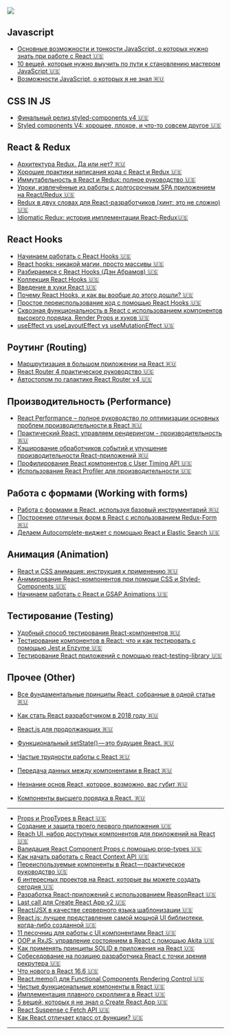 
![](https://github.com/Wremeker/Useful-links-for-React-developers/blob/master/image.png)
---------------------------------------


Javascript
------------------------
* [Основные возможности и тонкости JavaScript, о которых нужно знать при работе с React :us:](https://www.robinwieruch.de/javascript-fundamentals-react-requirements/)
* [10 вещей, которые нужно выучить по пути к становлению мастером JavaScript :us:](https://levelup.gitconnected.com/10-things-to-learn-on-the-way-to-become-a-javascript-master-f4fc632b2bb7)
* [Возможности JavaScript, о которых я не знал :ru:](https://medium.com/webbdev/js-40d1c8881333)







CSS IN JS
------------------------
* [Финальный релиз styled-components v4 :us:](https://medium.com/styled-components/styled-components-v4-new-final-finalest-for-real-final-final-psd-fa4d83398a77)
* [Styled components V4: хорошее, плохое, и что-то совсем другое :us:](https://medium.com/ansarada-thinking/styled-components-v4-the-good-the-bad-and-something-completely-different-e891139e0138)


React & Redux
------------------------
* [Архитектура Redux. Да или нет? :ru:](https://habr.com/company/ruvds/blog/426473/)
* [Хорошие практики написания кода с React и Redux :us:](https://blog.scottlogic.com/2018/08/28/Good-code-practices-with-React-and-Redux.html)
* [Иммутабельность в React и Redux: полное руководство :us:](https://daveceddia.com/react-redux-immutability-guide/)
* [Уроки, извлечённые из работы с долгосрочным SPA приложением на React/Redux :us:](https://notes.devlabs.bg/long-term-react-redux-spa-lessons-learned-14daca3a26ba)
* [Redux в двух словах для React-разработчиков (хинт: это не сложно) :us:](https://blog.usejournal.com/redux-in-a-nutshell-for-react-developers-hint-its-not-that-complex-d55041adf99d)
* [Idiomatic Redux: история имплементации React-Redux:us:](https://blog.isquaredsoftware.com/2018/11/react-redux-history-implementation/)



React Hooks
------------------------
* [ Начинаем работать с React Hooks :us:](https://scotch.io/tutorials/getting-started-with-react-hooks)
* [ React hooks: никакой магии, просто массивы :us:](https://medium.com/@ryardley/react-hooks-not-magic-just-arrays-cd4f1857236e)
* [ Разбираемся c React Hooks (Дэн Абрамов) :us:](https://medium.com/@dan_abramov/making-sense-of-react-hooks-fdbde8803889)
* [ Коллекция React Hooks :us:](https://hackernoon.com/a-different-way-to-manage-state-in-react-2d21dfb94482)
* [ Введение в хуки React :us:](https://www.fullstackreact.com/articles/an-introduction-to-hooks-in-react/)
* [ Почему React Hooks, и как вы вообще до этого дошли? :us:](https://medium.freecodecamp.org/why-react-hooks-and-how-did-we-even-get-here-aa5ed5dc96af)
* [ Простое переиспользование код с помощью React Hooks :us:](https://blog.bitsrc.io/simple-code-reuse-with-react-hooks-432f390696bf)
* [ Сквозная функциональность в React с использованием компонентов высокого порядка, Render Props и хуков :us:](https://pawelgrzybek.com/cross-cutting-functionality-in-react-using-higher-order-components-render-props-and-hooks/)
 * [ useEffect vs useLayoutEffect vs useMutationEffect  :us:](https://blog.kentcdodds.com/useeffect-vs-uselayouteffect-vs-usemutationeffect-6a3ee231304a?gi=5f7ea5e322ee)
 




Роутинг (Routing)
------------------------
* [Маршрутизация в большом приложении на React :ru:](https://habr.com/company/rambler-co/blog/424025/)
* [React Router 4 практическое руководство :us:](https://auth0.com/blog/react-router-4-practical-tutorial/)
* [Автостопом по галактике React Router v4 :us:](https://medium.freecodecamp.org/hitchhikers-guide-to-react-router-v4-4b12e369d10)


Производительность (Performance)
------------------------
* [React Performance – полное руководство по оптимизации основных проблем производительности в React :ru:](
https://medium.com/@apolyntsev/9-%D0%BF%D1%80%D0%B8%D0%BD%D1%86%D0%B8%D0%BF%D0%BE%D0%B2-%D0%BA%D0%BE%D1%82%D0%BE%D1%80%D1%8B%D0%B5-%D0%B4%D0%BE%D0%BB%D0%B6%D0%B5%D0%BD-%D0%B7%D0%BD%D0%B0%D1%82%D1%8C-%D0%BD%D0%BE%D0%B2%D0%B8%D1%87%D0%BE%D0%BA-%D0%B2-react-js-454e964062b)
* [Практический React: управляем рендерингом - производительность :ru:](http://jem-space.ru/praktichieskii-react-upravliaiem-riendieringhom-musor-i-pierformans/)
* [Кэширование обработчиков событий и улучшение производительности React-приложений :ru:](https://habr.com/company/ruvds/blog/426053/)
* [Профилирование React компонентов с User Timing API :us:](https://www.telerik.com/blogs/profiling-react-components-with-the-user-timing-api)
* [Использование React Profiler для производительности :us:](https://scotch.io/tutorials/use-the-react-profiler-for-performance)

Работа с формами (Working with forms) 
------------------------
* [Работа с формами в React, используя базовый инструментарий :ru:](https://habr.com/post/421817/)
* [Построение отличных форм в React с использованием Redux-Form :ru:](https://medium.com/freecodecamp-russia-%D1%80%D1%83%D1%81%D1%81%D0%BA%D0%BE%D1%8F%D0%B7%D1%8B%D1%87%D0%BD%D1%8B%D0%B9/%D0%BF%D0%BE%D1%81%D1%82%D1%80%D0%BE%D0%B5%D0%BD%D0%B8%D0%B5-%D0%BE%D1%82%D0%BB%D0%B8%D1%87%D0%BD%D1%8B%D1%85-%D1%84%D0%BE%D1%80%D0%BC-%D0%B2-react-%D1%81-%D0%B8%D1%81%D0%BF%D0%BE%D0%BB%D1%8C%D0%B7%D0%BE%D0%B2%D0%B0%D0%BD%D0%B8%D0%B5%D0%BC-redux-form-ff9a4ba77e86)
* [Делаем Autocomplete-виджет с помощью React и Elastic Search :us:](https://blog.bitsrc.io/how-to-build-an-autocomplete-widget-with-react-and-elastic-search-dd4f846f784)

Анимация (Animation)
------------------------
* [React и CSS анимация: инструкция к применению :ru:](https://jetruby.com/ru/blog/css-reactjs-animation/)
* [Анимирование React-компонентов при помощи CSS и Styled-Components :us:](https://codeburst.io/animating-react-components-with-css-and-styled-components-cc5a0585f105)
* [Начинаем работать с React и GSAP Animations :us:](https://greensock.com/react)

Тестирование (Testing)
------------------------
* [Удобный способ тестирования React-компонентов :ru:](https://habr.com/post/421647/)
* [Тестирование компонентов в React: что и как тестировать с помощью Jest и Enzyme :us:](https://medium.freecodecamp.org/components-testing-in-react-what-and-how-to-test-with-jest-and-enzyme-7c1cace99de5)
* [Тестирование React приложений с помощью react-testing-library :us:](https://blog.bitsrc.io/testing-react-applications-with-react-testing-library-da66aaef740a)

Прочее (Other)
------------------------

* [Все фундаментальные принципы React, собранные в одной статье :ru:](https://medium.com/@divermak/%D0%B2%D1%81%D0%B5-%D1%84%D1%83%D0%BD%D0%B4%D0%B0%D0%BC%D0%B5%D0%BD%D1%82%D0%B0%D0%BB%D1%8C%D0%BD%D1%8B%D0%B5-%D0%BF%D1%80%D0%B8%D0%BD%D1%86%D0%B8%D0%BF%D1%8B-react-js-%D1%81%D0%BE%D0%B1%D1%80%D0%B0%D0%BD%D0%BD%D1%8B%D0%B5-%D0%B2-%D0%BE%D0%B4%D0%BD%D0%BE%D0%B9-%D1%81%D1%82%D0%B0%D1%82%D1%8C%D0%B5-ec6a97bfd1bf)
* [Как стать React разработчиком в 2018 году :ru:](https://habr.com/company/mailru/blog/425821/)
* [React.js для продолжающих :ru:](https://tproger.ru/translations/react-after-learning-basics/)


* [Функциональный setState() — это будущее React. :ru:](https://medium.com/@WoTzap/%D1%84%D1%83%D0%BD%D0%BA%D1%86%D0%B8%D0%BE%D0%BD%D0%B0%D0%BB%D1%8C%D0%BD%D1%8B%D0%B9-setstate-%D1%8D%D1%82%D0%BE-%D0%B1%D1%83%D0%B4%D1%83%D1%89%D0%B5%D0%B5-react-d262be6a6c02)
* [Частые трудности работы с React :ru:](https://itnan.ru/post.php?c=1&p=347458)
* [Передача данных между компонентами в React :ru:](https://medium.com/@jmuse/%D0%BF%D0%B5%D1%80%D0%B5%D0%B4%D0%B0%D1%87%D0%B0-%D0%B4%D0%B0%D0%BD%D0%BD%D1%8B%D1%85-%D0%BC%D0%B5%D0%B6%D0%B4%D1%83-%D0%BA%D0%BE%D0%BC%D0%BF%D0%BE%D0%BD%D0%B5%D0%BD%D1%82%D0%B0%D0%BC%D0%B8-%D0%B2-react-d86394da2b50
)
* [Незнание основ React, которое, возможно, вас губит :ru:](https://blog.bitsrc.io/11-react-ui-component-playgrounds-for-2018-eef5a87a1bf8)
* [Компоненты высшего порядка в React. :ru:](https://habr.com/company/ruvds/blog/428572/)
---------------------------------------
* [Props и PropTypes в React :us:](https://css-tricks.com/props-and-proptypes-in-react/)
* [Создание и защита твоего первого приложения :us:](https://auth0.com/blog/react-tutorial-building-and-securing-your-first-app/)
* [Reach UI, набор доступных компонентов для приложений на React :us:](https://ui.reach.tech/)
* [Валидация React Component Props с помощью prop-types :us:](https://blog.logrocket.com/validating-react-component-props-with-prop-types-ef14b29963fc)
* [Как начать работать с React Context API :us:](https://medium.freecodecamp.org/how-to-get-started-with-the-react-context-api-ccc41728fa59)
* [Переиспользуемые компоненты в React — практическое руководство :us:](https://blog.bitsrc.io/reusable-components-in-react-a-practical-guide-ec15a81a4d71)
* [6 интересных проектов на React, которые вы можете создать сегодня :us:](https://daveceddia.com/react-practice-projects/)
* [Разработка React-приложений с использованием ReasonReact :us:](https://habr.com/company/ruvds/blog/424965/)
* [Last call для Create React App v2 :us:](https://github.com/facebook/create-react-app/issues/5103)
* [React/JSX в качестве серверного языка шаблонизации :us:](https://blog.kentcdodds.com/react-jsx-as-a-server-side-templating-language-e238555dbc08)
* [React.js: лучшее представление самой мощной UI библиотеки, когда-либо созданной :us:](https://hackernoon.com/react-js-a-better-introduction-to-the-most-powerful-ui-library-ever-created-ecd96e8f4621)
* [11 песочниц для работы с UI компонентами React  :us:](https://blog.bitsrc.io/11-react-ui-component-playgrounds-for-2018-eef5a87a1bf8)
* [OOP и RxJS: управление состоянием в React с помощью Akita :us:](https://engineering.datorama.com/oop-and-rxjs-managing-state-in-react-with-akita-de981e09307)
* [Как применять принципы SOLID в приложения на React :us:](https://blog.usejournal.com/how-to-apply-solid-principles-in-react-applications-6c964091a982)
* [Собеседование на позицию разработчика React с точки зрения рекрутера :us:](https://medium.com/@baphemot/a-react-job-interview-recruiter-perspective-f1096f54dd16)
* [ Что нового в React 16.6 :us:](https://scotch.io/bar-talk/whats-new-in-react-166)
* [ React.memo() для Functional Components Rendering Control :us:](https://scotch.io/tutorials/react-166-reactmemo-for-functional-components-rendering-control)
* [ Чистые функциональные компоненты в React :us:](https://logrocket.com/blog/pure-functional-components/)
* [ Имплементация плавного скроллинга в React :us:](https://scotch.io/tutorials/implementing-smooth-scrolling-in-react)
* [ 5 вещей, которых я не знал о Create React App :us:](https://www.telerik.com/blogs/5-things-i-didnt-know-about-create-react-app)
* [ React Suspense c Fetch API :us:](https://medium.com/@Charles_Stover/react-suspense-with-the-fetch-api-a1b7369b0469)
* [ Как React отличает класс от функции? :us:](https://overreacted.io/how-does-react-tell-a-class-from-a-function/)
---------------------------------------



 





